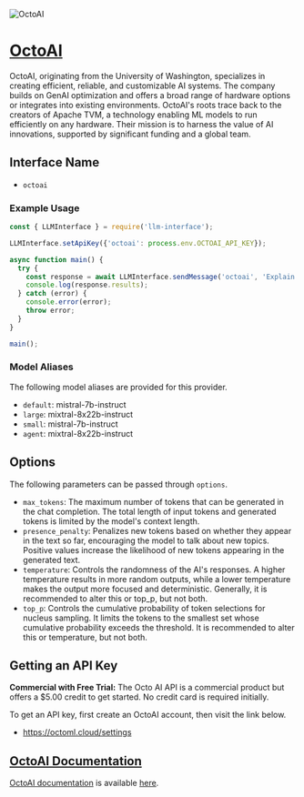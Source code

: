 ![OctoAI](https://www.datocms-assets.com/45680/1715637918-octoai-efficient-reliable-customizable-genai.png?auto=format)

# [OctoAI](https://octo.ai)

OctoAI, originating from the University of Washington, specializes in creating efficient, reliable, and customizable AI systems. The company builds on GenAI optimization and offers a broad range of hardware options or integrates into existing environments. OctoAI's roots trace back to the creators of Apache TVM, a technology enabling ML models to run efficiently on any hardware. Their mission is to harness the value of AI innovations, supported by significant funding and a global team.

## Interface Name

- `octoai`

### Example Usage

```javascript
const { LLMInterface } = require('llm-interface');

LLMInterface.setApiKey({'octoai': process.env.OCTOAI_API_KEY});

async function main() {
  try {
    const response = await LLMInterface.sendMessage('octoai', 'Explain the importance of low latency LLMs.');
    console.log(response.results);
  } catch (error) {
    console.error(error);
    throw error;
  }
}

main();
```

### Model Aliases

The following model aliases are provided for this provider. 

- `default`: mistral-7b-instruct
- `large`: mixtral-8x22b-instruct
- `small`: mistral-7b-instruct
- `agent`: mixtral-8x22b-instruct


## Options

The following parameters can be passed through `options`.

- `max_tokens`: The maximum number of tokens that can be generated in the chat completion. The total length of input tokens and generated tokens is limited by the model's context length.
- `presence_penalty`: Penalizes new tokens based on whether they appear in the text so far, encouraging the model to talk about new topics. Positive values increase the likelihood of new tokens appearing in the generated text.
- `temperature`: Controls the randomness of the AI's responses. A higher temperature results in more random outputs, while a lower temperature makes the output more focused and deterministic. Generally, it is recommended to alter this or top_p, but not both.
- `top_p`: Controls the cumulative probability of token selections for nucleus sampling. It limits the tokens to the smallest set whose cumulative probability exceeds the threshold. It is recommended to alter this or temperature, but not both.


## Getting an API Key

**Commercial with Free Trial:** The Octo AI API is a commercial product but offers a $5.00 credit to get started. No credit card is required initially. 

To get an API key, first create an OctoAI account, then visit the link below.

- https://octoml.cloud/settings


## [OctoAI Documentation](https://octo.ai/docs/getting-started/quickstart)

[OctoAI documentation](https://octo.ai/docs/getting-started/quickstart) is available [here](https://octo.ai/docs/getting-started/quickstart).

